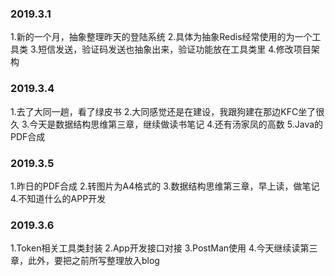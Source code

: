 ### 2019.3.1
1.新的一个月，抽象整理昨天的登陆系统
2.具体为抽象Redis经常使用的为一个工具类
3.短信发送，验证码发送也抽象出来，验证功能放在工具类里
4.修改项目架构

### 2019.3.4
1.去了大同一趟，看了绿皮书
2.大同感觉还是在建设，我跟狗建在那边KFC坐了很久
3.今天是数据结构思维第三章，继续做读书笔记
4.还有汤家凤的高数
5.Java的PDF合成

### 2019.3.5
1.昨日的PDF合成
2.转图片为A4格式的
3.数据结构思维第三章，早上读，做笔记
4.不知道什么的APP开发

### 2019.3.6
1.Token相关工具类封装
2.App开发接口对接
3.PostMan使用
4.今天继续读第三章，此外，要把之前所写整理放入blog
